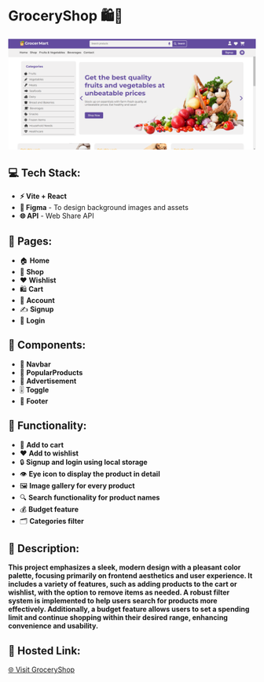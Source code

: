 # GroceryShop 🛍️🛒

![GroceryShop Banner](https://github.com/raghul1217/Algomox-Groceryshop/blob/main/src/assets/rm-home.png)

## 💻 Tech Stack:
- **⚡ Vite + React**  
- **🎨 Figma** - To design background images and assets  
- **🌐 API** - Web Share API

## 📄 Pages:
- 🏠 **Home**  
- 🛒 **Shop**  
- ❤️ **Wishlist**  
- 🛍️ **Cart**  
- 👤 **Account**  
- ✍️ **Signup**  
- 🔑 **Login**

## 🧩 Components:
- 🧭 **Navbar**  
- 🌟 **PopularProducts**  
- 📢 **Advertisement**  
- 🎚️ **Toggle**  
- 🦶 **Footer**

## 🔧 Functionality:
- 🛒 **Add to cart**  
- ❤️ **Add to wishlist**  
- 🔒 **Signup and login using local storage**  
- 👁️ **Eye icon to display the product in detail**  
- 🖼️ **Image gallery for every product**  
- 🔍 **Search functionality for product names**  
- 💰 **Budget feature**  
- 🗂️ **Categories filter**

## 📜 Description:  
**This project emphasizes a sleek, modern design with a pleasant color palette, focusing primarily on frontend aesthetics and user experience. It includes a variety of features, such as adding products to the cart or wishlist, with the option to remove items as needed. A robust filter system is implemented to help users search for products more effectively. Additionally, a budget feature allows users to set a spending limit and continue shopping within their desired range, enhancing convenience and usability.**


## 🔗 Hosted Link:  
[🌐 Visit GroceryShop](https://algomox-groceryshop-3z7i.vercel.app/)
